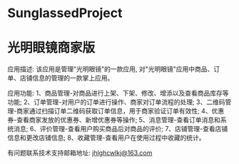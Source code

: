 # SunglassedProject
# 光明眼镜商家版

应用描述: 该应用是管理"光明眼镜"的一款应用, 对"光明眼镜"应用中商品、订单、店铺信息的管理的一款掌上应用。

应用功能: 
      1、商品管理-对商品进行上架、下架、修改、增添以及查看商品库存等功能; 
      2、订单管理-对用户的订单进行操作、商家对订单流程的处理; 
      3、二维码管理-商家通过扫描订单二维码获取订单信息，用于商家验证订单有效性; 
      4、优惠券-查看商家发放的优惠券、新增优惠券等操作; 
      5、消息管理-查看订单消息和系统消息; 
      6、评价管理-查看用户购买商品后对商品的评价; 
      7、店铺管理-查看店铺信息和更改店铺信息; 
      8、收藏管理-查看用户在使用过程中收藏的统计。

有问题联系技术支持邮箱地址: jhlghcwlkj@163.com
